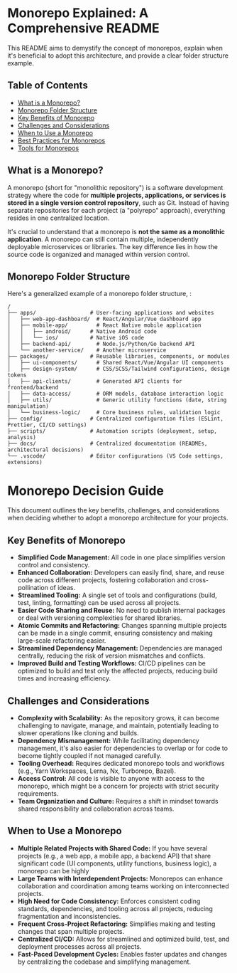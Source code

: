 # Monorepo Explained: A Comprehensive README

This README aims to demystify the concept of monorepos, explain when it's beneficial to adopt this architecture, and provide a clear folder structure example.

## Table of Contents

*   [What is a Monorepo?](#what-is-a-monorepo)
*   [Monorepo Folder Structure](#monorepo-folder-structure)
*   [Key Benefits of Monorepo](#key-benefits-of-monorepo)
*   [Challenges and Considerations](#challenges-and-considerations)
*   [When to Use a Monorepo](#when-to-use-a-monorepo)
*   [Best Practices for Monorepos](#best-practices-for-monorepos)
*   [Tools for Monorepos](#tools-for-monorepos)

## What is a Monorepo?

A monorepo (short for "monolithic repository") is a software development strategy where the code for **multiple projects, applications, or services is stored in a single version control repository**, such as Git. Instead of having separate repositories for each project (a "polyrepo" approach), everything resides in one centralized location.

It's crucial to understand that a monorepo is **not the same as a monolithic application**. A monorepo can still contain multiple, independently deployable microservices or libraries. The key difference lies in how the source code is organized and managed within version control.

## Monorepo Folder Structure

Here's a generalized example of a monorepo folder structure, :

```text
/
├── apps/                 # User-facing applications and websites
│   ├── web-app-dashboard/  # React/Angular/Vue dashboard app
│   ├── mobile-app/         # React Native mobile application
│   │   ├── android/      # Native Android code
│   │   └── ios/          # Native iOS code
│   ├── backend-api/        # Node.js/Python/Go backend API
│   └── another-service/    # Another microservice
├── packages/             # Reusable libraries, components, or modules
│   ├── ui-components/      # Shared React/Vue/Angular UI components
│   ├── design-system/      # CSS/SCSS/Tailwind configurations, design tokens
│   ├── api-clients/        # Generated API clients for frontend/backend
│   ├── data-access/        # ORM models, database interaction logic
│   ├── utils/              # Generic utility functions (date, string manipulation)
│   └── business-logic/     # Core business rules, validation logic
├── config/               # Centralized configuration files (ESLint, Prettier, CI/CD settings)
├── scripts/              # Automation scripts (deployment, setup, analysis)
├── docs/                 # Centralized documentation (READMEs, architectural decisions)
└── .vscode/              # Editor configurations (VS Code settings, extensions)
```
# Monorepo Decision Guide

This document outlines the key benefits, challenges, and considerations when deciding whether to adopt a monorepo architecture for your projects.

## Key Benefits of Monorepo

*   **Simplified Code Management:** All code in one place simplifies version control and consistency.
*   **Enhanced Collaboration:** Developers can easily find, share, and reuse code across different projects, fostering collaboration and cross-pollination of ideas.
*   **Streamlined Tooling:** A single set of tools and configurations (build, test, linting, formatting) can be used across all projects.
*   **Easier Code Sharing and Reuse:** No need to publish internal packages or deal with versioning complexities for shared libraries.
*   **Atomic Commits and Refactoring:** Changes spanning multiple projects can be made in a single commit, ensuring consistency and making large-scale refactoring easier.
*   **Streamlined Dependency Management:** Dependencies are managed centrally, reducing the risk of version mismatches and conflicts.
*   **Improved Build and Testing Workflows:** CI/CD pipelines can be optimized to build and test only the affected projects, reducing build times and increasing efficiency.

## Challenges and Considerations

*   **Complexity with Scalability:** As the repository grows, it can become challenging to navigate, manage, and maintain, potentially leading to slower operations like cloning and builds.
*   **Dependency Mismanagement:** While facilitating dependency management, it's also easier for dependencies to overlap or for code to become tightly coupled if not managed carefully.
*   **Tooling Overhead:** Requires dedicated monorepo tools and workflows (e.g., Yarn Workspaces, Lerna, Nx, Turborepo, Bazel).
*   **Access Control:** All code is visible to anyone with access to the monorepo, which might be a concern for projects with strict security requirements.
*   **Team Organization and Culture:** Requires a shift in mindset towards shared responsibility and collaboration across teams.

## When to Use a Monorepo

*   **Multiple Related Projects with Shared Code:** If you have several projects (e.g., a web app, a mobile app, a backend API) that share significant code (UI components, utility functions, business logic), a monorepo can be highly
*   **Large Teams with Interdependent Projects:** Monorepos can enhance collaboration and coordination among teams working on interconnected projects.
*   **High Need for Code Consistency:** Enforces consistent coding standards, dependencies, and tooling across all projects, reducing fragmentation and inconsistencies.
*   **Frequent Cross-Project Refactoring:** Simplifies making and testing changes that span multiple projects.
*   **Centralized CI/CD:** Allows for streamlined and optimized build, test, and deployment processes across all projects.
*   **Fast-Paced Development Cycles:** Enables faster updates and changes by centralizing the codebase and simplifying management.

